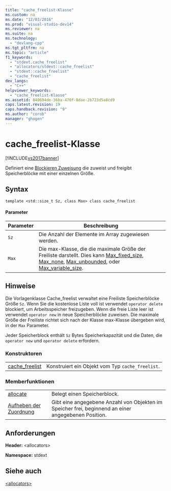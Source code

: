 ```yaml
---
title: "cache_freelist-Klasse"
ms.custom: na
ms.date: "12/03/2016"
ms.prod: "visual-studio-dev14"
ms.reviewer: na
ms.suite: na
ms.technology: 
  - "devlang-cpp"
ms.tgt_pltfrm: na
ms.topic: "article"
f1_keywords: 
  - "stdext.cache_freelist"
  - "allocators/stdext::cache_freelist"
  - "stdext::cache_freelist"
  - "cache_freelist"
dev_langs: 
  - "C++"
helpviewer_keywords: 
  - "cache_freelist-Klasse"
ms.assetid: 840694de-36ba-470f-8dae-2b723d5a8cd9
caps.latest.revision: 19
caps.handback.revision: "9"
ms.author: "corob"
manager: "ghogen"
---
```

# cache_freelist-Klasse
[!INCLUDE[vs2017banner](../assembler/inline/includes/vs2017banner.md)]

Definiert eine [Blockieren Zuweisung](../standard-library/allocators-header.md) die zuweist und freigibt Speicherblöcke mit einer einzelnen Größe.  
  
## Syntax  
  
```  
template <std::size_t Sz, class Max> class cache_freelist  
```  
  
#### Parameter  
  
|Parameter|Beschreibung|  
|---------------|------------------|  
|`Sz`|Die Anzahl der Elemente im Array zugewiesen werden.|  
|`Max`|Die max\-Klasse, die die maximale Größe der Freiliste darstellt. Dies kann [Max\_fixed\_size](../standard-library/max-fixed-size-class.md), [Max\_none](../standard-library/max-none-class.md), [Max\_unbounded](../standard-library/max-unbounded-class.md), oder [Max\_variable\_size](../standard-library/max-variable-size-class.md).|  
  
## Hinweise  
 Die Vorlagenklasse Cache\_freelist verwaltet eine Freiliste Speicherblöcke Größe `Sz`. Wenn Sie die kostenlose Liste voll ist verwendet `operator delete` blockiert, um Arbeitsspeicher freizugeben. Wenn die freie Liste leer ist verwendet `operator new` in neue Speicherblöcke zuweisen. Die maximale Größe der Freiliste richtet sich nach der Klasse max\-Klasse übergeben wird, in der `Max` Parameter.  
  
 Jeder Speicherblock enthält `Sz` Bytes Speicherkapazität und die Daten, die `operator new` und `operator delete` erfordern.  
  
### Konstruktoren  
  
|||  
|-|-|  
|[cache\_freelist](../Topic/cache_freelist::cache_freelist.md)|Konstruiert ein Objekt vom Typ `cache_freelist`.|  
  
### Memberfunktionen  
  
|||  
|-|-|  
|[allocate](../Topic/cache_freelist::allocate.md)|Belegt einen Speicherblock.|  
|[Aufheben der Zuordnung](../Topic/cache_freelist::deallocate.md)|Gibt eine angegebene Anzahl von Objekten im Speicher frei, beginnend an einer angegebenen Position.|  
  
## Anforderungen  
 **Header:** \<allocators\>  
  
 **Namespace:** stdext  
  
## Siehe auch  
 [\<allocators\>](../standard-library/allocators-header.md)